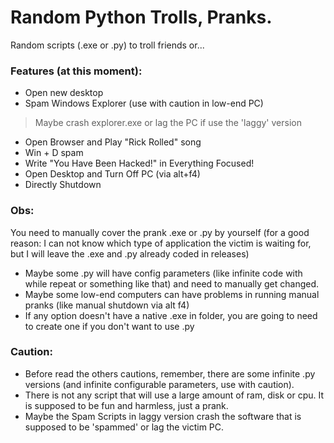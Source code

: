 # Random Python Trolls, Pranks.

Random scripts (.exe or .py) to troll friends or...

### Features (at this moment):
- Open new desktop
- Spam Windows Explorer (use with caution in low-end PC)
> Maybe crash explorer.exe or lag the PC if use the 'laggy' version
- Open Browser and Play "Rick Rolled" song
- Win + D spam
- Write "You Have Been Hacked!" in Everything Focused!
- Open Desktop and Turn Off PC (via alt+f4)
- Directly Shutdown

### Obs:

You need to manually cover the prank .exe or .py by yourself (for a good reason: I can not know which type of application the victim is waiting for, but I will leave the .exe and .py already coded in releases)
- Maybe some .py will have config parameters (like infinite code with while repeat or something like that) and need to manually get changed.
- Maybe some low-end computers can have problems in running manual pranks (like manual shutdown via alt f4)
- If any option doesn't have a native .exe in folder, you are going to need to create one if you don't want to use .py

### Caution:
- Before read the others cautions, remember, there are some infinite .py versions (and infinite configurable parameters, use with caution).
- There is not any script that will use a large amount of ram, disk or cpu. It is supposed to be fun and harmless, just a prank.
- Maybe the Spam Scripts in laggy version crash the software that is supposed to be 'spammed' or lag the victim PC.
